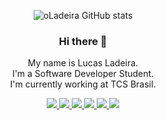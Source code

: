 <div align="center"/>

![oLadeira GitHub stats](https://github-readme-stats.vercel.app/api?username=oLadeira&show_icons=true&icon_color=4ebcf0&hide_border=true&theme=dark&bg_color=0D1117)
     
### Hi there 👋

My name is Lucas Ladeira.
<br/>I'm a Software Developer Student.
<br/>I'm currently working at TCS Brasil.

<p align="center">
  
  <a href="" alt="Kotlin" target="_blank">
    <img src ="https://img.shields.io/badge/kotlin-%230095D5.svg?style=for-the-badge&logo=kotlin&logoColor=white" />
  </a>
     
  <a href="" alt="Java" target="_blank">
    <img src="https://img.shields.io/badge/java-%23ED8B00.svg?style=for-the-badge&logo=java&logoColor=white"/>
  </a>

  <a href="" alt="Spring" target="_blank">
    <img src="https://img.shields.io/badge/spring-%236DB33F.svg?style=for-the-badge&logo=spring&logoColor=white"/>
  </a>

  <a href="" alt="MySQL" target="_blank">
    <img src="https://img.shields.io/badge/mysql-%2300f.svg?style=for-the-badge&logo=mysql&logoColor=white"/>
  </a>
     
  <a href="" alt="PostgreSQL" target="_blank">
    <img src="https://img.shields.io/badge/postgres-%23316192.svg?style=for-the-badge&logo=postgresql&logoColor=white"/>
  </a>   

  <a href="" alt="Git" target="_blank">
    <img src="https://img.shields.io/badge/git-%23F05033.svg?style=for-the-badge&logo=git&logoColor=white"/>
  </a>

</p>




<!--
**oLadeira/oLadeira** is a ✨ _special_ ✨ repository because its `README.md` (this file) appears on your GitHub profile.

Here are some ideas to get you started:

- 🔭 I’m currently working on ...
- 🌱 I’m currently learning ...
- 👯 I’m looking to collaborate on ...
- 🤔 I’m looking for help with ...
- 💬 Ask me about ...
- 📫 How to reach me: ...
- 😄 Pronouns: ...
- ⚡ Fun fact: ...
-->
